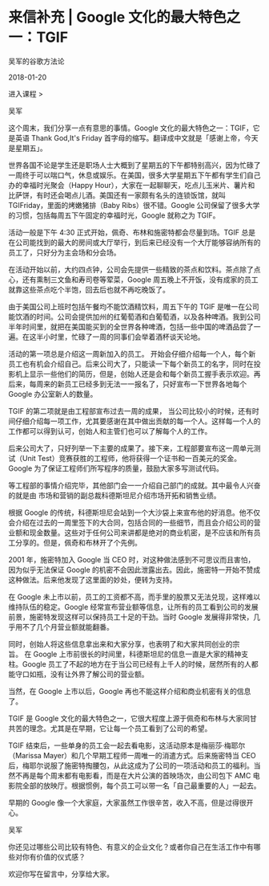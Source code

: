# 来信补充 | Google 文化的最大特色之一：TGIF

吴军的谷歌方法论

2018-01-20

进入课程 >

吴军

这个周末，我们分享一点有意思的事情。Google 文化的最大特色之一：TGIF，它是英语 Thank God,It's Friday 首字母的缩写。翻译成中文就是「感谢上帝，今天是星期五」。

世界各国不论是学生还是职场人士大概到了星期五的下午都特别高兴，因为忙碌了一周终于可以喘口气，休息或娱乐。在美国，很多大学星期五下午都有学生们自己办的幸福时光聚会（Happy Hour），大家在一起聊聊天，吃点儿玉米片、薯片和比萨饼，有时还会喝点儿酒。美国还有一家颇有名头的连锁饭馆，就叫 TGIFriday，里面的烤嫩猪排（Baby Ribs）很不错。Google 公司保留了很多大学的习惯，包括每周五下午固定的幸福时光，Google 就称之为 TGIF。

活动一般是下午 4:30 正式开始，佩奇、布林和施密特都会尽量到场。TGIF 总是在公司能找到的最大的房间或大厅举行，到后来已经没有一个大厅能够容纳所有的员工了，只好分为主会场和分会场。

在活动开始以前，大约四点钟，公司会先提供一些精致的茶点和饮料。茶点除了点心，还有熏制三文鱼和寿司卷等荤菜，Google 周五晚上不开饭，没有成家的员工就靠这些茶点吃个半饱，回去后也就不再吃晚饭了。

由于美国公司上班时包括午餐均不能饮酒精饮料，周五下午的 TGIF 是唯一在公司能饮酒的时间。公司会提供加州的红葡萄酒和白葡萄酒，以及各种啤酒。我到公司半年时间里，就把在美国能买到的全世界各种啤酒，包括一些中国的啤酒品尝了一遍。在这半小时里，忙碌了一周的同事们会举着酒杯谈天论地。

活动的第一项总是介绍这一周新加入的员工。 开始会仔细介绍每一个人，每个新员工也有机会介绍自己。后来公司大了，只能读一下每个新员工的名字，同时在投影机上显示一些他们的简历，但是，创始人还是会和每个新员工握手表示欢迎。再后来，每周来的新员工已经多到无法一一报名了，只好宣布一下世界各地每个 Google 办公室新人的数量。

TGIF 的第二项就是由工程部宣布过去一周的成果， 当公司比较小的时候，还有时间仔细介绍每一项工作，尤其要感谢在其中做出贡献的每一个人。这样每一个人的工作都可以得到认可，创始人和主管们也可以了解每个人的工作。

后来公司大了，只好列举一下主要的成果了。接下来，工程部要宣布这一周单元测试（Unit Test）竞赛获胜的工程师，他将获得一个证书和一百美元的奖金。Google 为了保证工程师们所写程序的质量，鼓励大家多写测试代码。

等工程部的事情介绍完毕，其他部门会一一介绍自己部门的成就。其中最令人兴奋的就是由 市场和营销的副总裁科德斯坦尼介绍市场开拓和销售业绩。

根据 Google 的传统，科德斯坦尼会站到一个大沙袋上来宣布他的好消息。他不仅会介绍在过去的一周里签下的大合同，包括合同的一些细节，而且会介绍公司的营业额和现金数量。这些对于任何公司来讲都是绝对的商业机密，是不应该和所有员工分享的。但是，佩奇和布林开了个先例。

2001 年，施密特加入 Google 当 CEO 时，对这种做法感到不可思议而且害怕，因为似乎无法保证 Google 的机密不会因此泄露出去。因此，施密特一开始不赞成这种做法。后来他发现了这里面的妙处，便转为支持。

在 Google 未上市以前，员工的工资都不高，而手里的股票又无法兑现，这样难以维持队伍的稳定。Google 经常宣布营业额等信息，让所有的员工看到公司的发展前景，施密特发现这样可以保持员工十足的干劲。当时 Google 发展得非常快，几乎用不了几个月营业额就能翻番。

同时，创始人将这些信息拿出来和大家分享，也表明了和大家共同创业的宗旨。 在 Google 上市前很长的时间里，科德斯坦尼的信息一直是大家的精神支柱。Google 员工了不起的地方在于当公司已经有上千人的时候，居然所有的人都能守口如瓶，没有让外界了解公司的营业额。

当然，在 Google 上市以后，Google 再也不能这样介绍和商业机密有关的信息了。

TGIF 是 Google 文化的最大特色之一，它很大程度上源于佩奇和布林与大家同甘共苦的理念。尤其是在早期，它让每一个员工看到了公司的希望。

TGIF 结束后，一些单身的员工会一起去看电影，这活动原本是梅丽莎·梅耶尔（Marissa Mayer）和几个早期工程师一周唯一的消遣方式。后来施密特当 CEO 后，梅耶尔说服了施密特掏腰包，从此这成为了公司的一项活动和员工的福利。当然不再是每个周末都有电影看，而是在大片公演的首映场次，由公司包下 AMC 电影院全部的放映厅。根据惯例，每个员工可以带一名「自己最重要的人」一起去。

早期的 Google 像一个大家庭，大家虽然工作很辛苦，收入不高，但是过得很开心。

吴军

你还见过哪些公司比较有特色、有意义的企业文化？或者你自己在生活工作中有哪些对你有价值的仪式感？

欢迎你写在留言中，分享给大家。

